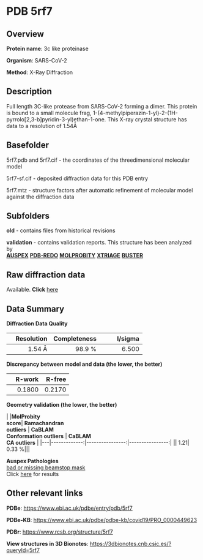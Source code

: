 # PDB 5rf7

## Overview

**Protein name**: 3c like proteinase

**Organism**: SARS-CoV-2

**Method**: X-Ray Diffraction

## Description

Full length 3C-like protease from SARS-CoV-2 forming a dimer. This protein is bound to a small molecule frag, 1-(4-methylpiperazin-1-yl)-2-(1H-pyrrolo[2,3-b]pyridin-3-yl)ethan-1-one. This X-ray crystal structure has data to a resolution of 1.54Å

## Basefolder

5rf7.pdb and 5rf7.cif - the coordinates of the threedimensional molecular model

5rf7-sf.cif - deposited diffraction data for this PDB entry

5rf7.mtz - structure factors after automatic refinement of molecular model against the diffraction data

## Subfolders



**old** - contains files from historical revisions

**validation** - contains validation reports. This structure has been analyzed by <br>[**AUSPEX**](https://github.com/thorn-lab/coronavirus_structural_task_force/tree/master/pdb/3c_like_proteinase/SARS-CoV-2/5rf7/validation/auspex) [**PDB-REDO**](https://github.com/thorn-lab/coronavirus_structural_task_force/tree/master/pdb/3c_like_proteinase/SARS-CoV-2/5rf7/validation/pdb-redo) [**MOLPROBITY**](https://github.com/thorn-lab/coronavirus_structural_task_force/tree/master/pdb/3c_like_proteinase/SARS-CoV-2/5rf7/validation/molprobity) [**XTRIAGE**](https://github.com/thorn-lab/coronavirus_structural_task_force/blob/master/pdb/3c_like_proteinase/SARS-CoV-2/5rf7/validation/Xtriage_output.log) [**BUSTER**](https://www.globalphasing.com/buster/wiki/index.cgi?Covid19Pdb5RF7)  



## Raw diffraction data

Available. **Click** [here](https://zenodo.org/record/3731246) 

## Data Summary
**Diffraction Data Quality**

|   | Resolution | Completeness| I/sigma |
|---|-------------:|----------------:|--------------:|
|   |1.54 Å|98.9  %|<img width=50/>6.500|

**Discrepancy between model and data (the lower, the better)**

|   | **R-work**| **R-free**   
|---|-------------:|----------------:|           
||  0.1800|  0.2170|

**Geometry validation (the lower, the better)**

|   |**MolProbity<br>score**| **Ramachandran<br>outliers** | **CaBLAM<br>Conformation outliers** | **CaBLAM<br>CA outliers** |
|---|-------------:|----------------:|----------------:|
||  1.21|  0.33 %|||

**Auspex Pathologies**<br> [bad or missing beamstop mask](https://www.auspex.de/pathol/#2)<br>Click [here](https://github.com/thorn-lab/coronavirus_structural_task_force/blob/master/pdb/3c_like_proteinase/SARS-CoV-2/5rf7/validation/auspex/5rf7_auspex_comments.txt)  for results

 



## Other relevant links 
**PDBe**:  https://www.ebi.ac.uk/pdbe/entry/pdb/5rf7

**PDBe-KB**: https://www.ebi.ac.uk/pdbe/pdbe-kb/covid19/PRO_0000449623 
 
**PDBr**: https://www.rcsb.org/structure/5rf7 

**View structures in 3D Bionotes**: https://3dbionotes.cnb.csic.es/?queryId=5rf7


